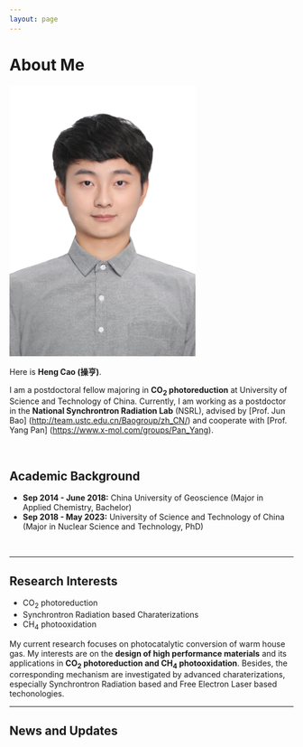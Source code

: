```yaml
---
layout: page
---
```


# About Me

<img src="images/HengCao.jpg" class="floatpic" width="330" height="480">

Here is **Heng Cao (操亨)**.

I am a postdoctoral fellow majoring in **CO<sub>2</sub> photoreduction** at University of Science and Technology of China. Currently, I am working as a postdoctor in the **National Synchrontron Radiation Lab** (NSRL), advised by [Prof. Jun Bao] (http://team.ustc.edu.cn/Baogroup/zh_CN/) and cooperate with [Prof. Yang Pan] (https://www.x-mol.com/groups/Pan_Yang). 

<br>

## Academic Background


- **Sep 2014 - June 2018:** China University of Geoscience (Major in Applied Chemistry, Bachelor)
- **Sep 2018 - May 2023:** University of Science and Technology of China (Major in Nuclear Science and Technology, PhD)

<br>

---

## Research Interests

- CO<sub>2</sub> photoreduction
- Synchrontron Radiation based Charaterizations
- CH<sub>4</sub> photooxidation

My current research focuses on photocatalytic conversion of warm house gas. My interests are on the **design of high performance materials** and its applications in **CO<sub>2</sub> photoreduction and CH<sub>4</sub> photooxidation**. Besides, the corresponding mechanism are investigated by advanced charaterizations, especially Synchrontron Radiation based and Free Electron Laser based techonologies.
<br>

---

## News and Updates
